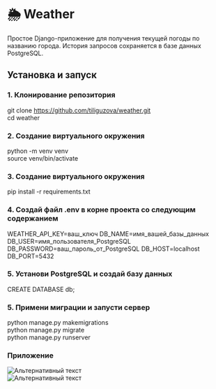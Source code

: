 # 🌦 Weather 

Простое Django-приложение для получения текущей погоды по названию города. История запросов сохраняется в базе данных PostgreSQL.

## Установка и запуск

### 1. Клонирование репозитория

git clone https://github.com/tiliguzova/weather.git  
cd weather

### 2. Создание виртуального окружения

python -m venv venv  
source venv/bin/activate

### 3. Создание виртуального окружения

pip install -r requirements.txt

### 4. Создай файл .env в корне проекта со следующим содержанием

WEATHER_API_KEY=ваш_ключ
DB_NAME=имя_вашей_базы_данных
DB_USER=имя_пользователя_PostgreSQL
DB_PASSWORD=ваш_пароль_от_PostgreSQL
DB_HOST=localhost
DB_PORT=5432

### 5. Установи PostgreSQL и создай базу данных

CREATE DATABASE db;

### 5. Примени миграции и запусти сервер

python manage.py makemigrations  
python manage.py migrate  
python manage.py runserver

### Приложение

![Альтернативный текст](../static/images/home.png)  
![Альтернативный текст](../static/images/history.png)
